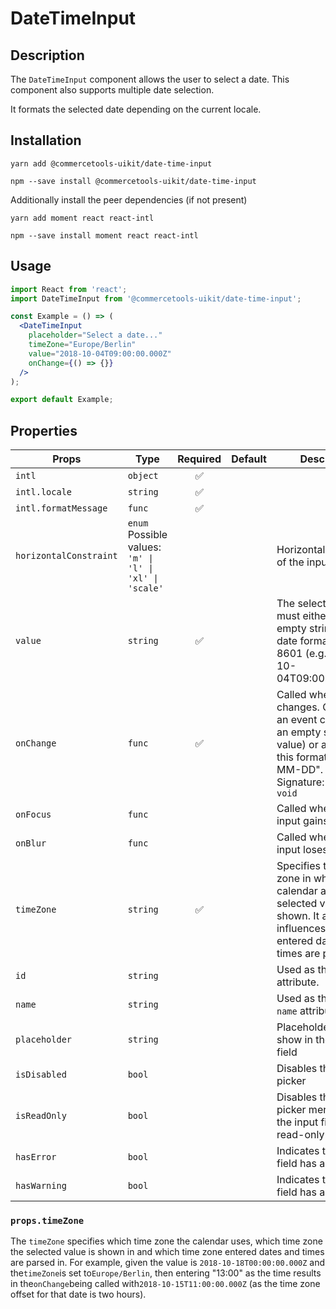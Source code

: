 <!-- THIS IS AN AUTOGENERATED FILE. DO NOT EDIT THIS FILE DIRECTLY. -->
<!-- This file is created by the `yarn generate-readme` script. -->

# DateTimeInput

## Description

The `DateTimeInput` component allows the user to select a date. This component also supports multiple date selection.

It formats the selected date depending on the current locale.

## Installation

```
yarn add @commercetools-uikit/date-time-input
```

```
npm --save install @commercetools-uikit/date-time-input
```

Additionally install the peer dependencies (if not present)

```
yarn add moment react react-intl
```

```
npm --save install moment react react-intl
```

## Usage

```jsx
import React from 'react';
import DateTimeInput from '@commercetools-uikit/date-time-input';

const Example = () => (
  <DateTimeInput
    placeholder="Select a date..."
    timeZone="Europe/Berlin"
    value="2018-10-04T09:00:00.000Z"
    onChange={() => {}}
  />
);

export default Example;
```

## Properties

| Props                  | Type                                                          | Required | Default | Description                                                                                                                                                           |
| ---------------------- | ------------------------------------------------------------- | :------: | ------- | --------------------------------------------------------------------------------------------------------------------------------------------------------------------- |
| `intl`                 | `object`                                                      |    ✅    |         |                                                                                                                                                                       |
| `intl.locale`          | `string`                                                      |    ✅    |         |                                                                                                                                                                       |
| `intl.formatMessage`   | `func`                                                        |    ✅    |         |                                                                                                                                                                       |
| `horizontalConstraint` | `enum`<br>Possible values:<br>`'m' \| 'l' \| 'xl' \| 'scale'` |          |         | Horizontal size limit of the input field.                                                                                                                             |
| `value`                | `string`                                                      |    ✅    |         | The selected date, must either be an empty string or a date formatted in ISO 8601 (e.g. "2018-10-04T09:00:00.000Z").                                                  |
| `onChange`             | `func`                                                        |    ✅    |         | Called when the date changes. Called with an event containing an empty string (no value) or a string in this format: "YYYY-MM-DD".<br /> Signature: `(event) => void` |
| `onFocus`              | `func`                                                        |          |         | Called when the date input gains focus.                                                                                                                               |
| `onBlur`               | `func`                                                        |          |         | Called when the date input loses focus.                                                                                                                               |
| `timeZone`             | `string`                                                      |    ✅    |         | Specifies the time zone in which the calendar and selected values are shown. It also influences how entered dates and times are parsed.                               |
| `id`                   | `string`                                                      |          |         | Used as the HTML `id` attribute.                                                                                                                                      |
| `name`                 | `string`                                                      |          |         | Used as the HTML `name` attribute.                                                                                                                                    |
| `placeholder`          | `string`                                                      |          |         | Placeholder value to show in the input field                                                                                                                          |
| `isDisabled`           | `bool`                                                        |          |         | Disables the date picker                                                                                                                                              |
| `isReadOnly`           | `bool`                                                        |          |         | Disables the date picker menu and sets the input field as read-only                                                                                                   |
| `hasError`             | `bool`                                                        |          |         | Indicates the input field has an error                                                                                                                                |
| `hasWarning`           | `bool`                                                        |          |         | Indicates the input field has a warning                                                                                                                               |

### `props.timeZone`

The `timeZone` specifies which time zone the calendar uses, which time zone the selected value is shown in and which time zone entered dates and times are parsed in. For example, given the value is `2018-10-18T00:00:00.000Z` and the`timeZone`is set to`Europe/Berlin`, then entering "13:00" as the time results in the`onChange`being called with`2018-10-15T11:00:00.000Z` (as the time zone offset for that date is two hours).
